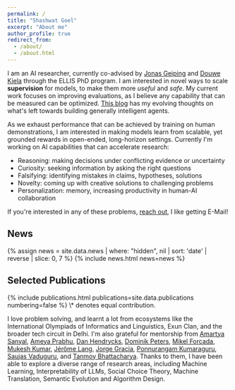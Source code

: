 ```yaml
---
permalink: /
title: "Shashwat Goel"
excerpt: "About me"
author_profile: true
redirect_from: 
  - /about/
  - /about.html
---
```


I am an AI researcher, currently co-advised by [Jonas Geiping](https://jonasgeiping.github.io/) and [Douwe Kiela](https://douwekiela.github.io/) through the ELLIS PhD program. I am interested in novel ways to scale **supervision** for models, to make them more *useful* and *safe*. My current work focuses on improving evaluations, as I believe any capability that can be measured can be optimized. [This blog](https://shash42.substack.com/p/counting-down-capabilities-to-agi) has my evolving thoughts on what's left towards building generally intelligent agents.

As we exhaust performance that can be achieved by training on human demonstrations, I am interested in making models learn from scalable, yet grounded rewards in open-ended, long-horizon settings. Currently I'm working on AI capabilities that can accelerate research: 
- Reasoning: making decisions under conflicting evidence or uncertainty
- Curiosity: seeking information by asking the right questions
- Falsifying: identifying mistakes in claims, hypotheses, solutions
- Novelty: coming up with creative solutions to challenging problems
- Personalization: memory, increasing productivity in human-AI collaboration

If you're interested in any of these problems, [reach out](mailto:shashwatnow@gmail.com), I like getting E-Mail!

<h2>News</h2>
{% assign news = site.data.news | where: "hidden", nil | sort: 'date' | reverse | slice: 0, 7 %}
{% include news.html news=news %}


<h2>Selected Publications</h2>
{% include publications.html
    publications=site.data.publications
    numbering=false
%}
\* denotes equal contribution.

I love problem solving, and learnt a lot from ecosystems like the International Olympiads of Informatics and Linguistics, Exun Clan, and the broader tech circuit in Delhi. I'm also grateful for mentorship from [Amartya Sanyal](https://amartya18x.github.io/), [Ameya Prabhu](https://drimpossible.github.io/), [Dan Hendrycks](https://people.eecs.berkeley.edu/~hendrycks/), [Dominik Peters](https://dominik-peters.de/), [Mikel Forcada](https://www.dlsi.ua.es/~mlf/), [Mukesh Kumar](https://www.ikkumpal.com/), [Jérôme Lang](https://www.lamsade.dauphine.fr/~lang/), [Jorge Gracia](http://jogracia.url.ph/web/), [Ponnurangam Kumaraguru](https://precog.iiit.ac.in/), [Saujas Vaduguru](https://saujasv.github.io/), and [Tanmoy Bhattacharya](https://sites.santafe.edu/~tanmoy/cv.html). Thanks to them, I have been able to explore a diverse range of research areas, including Machine Learning, Interpretability of LLMs, Social Choice Theory, Machine Translation, Semantic Evolution and Algorithm Design.
